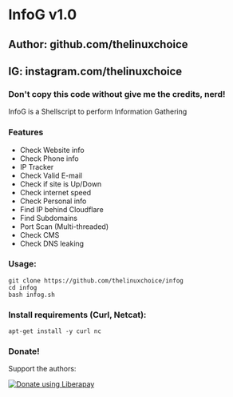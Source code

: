 # InfoG v1.0
## Author: github.com/thelinuxchoice
## IG: instagram.com/thelinuxchoice
### Don't copy this code without give me the credits, nerd! 

InfoG is a Shellscript to perform Information Gathering 

### Features

- Check Website info
- Check Phone info
- IP Tracker
- Check Valid E-mail
- Check if site is Up/Down
- Check internet speed
- Check Personal info
- Find IP behind Cloudflare
- Find Subdomains
- Port Scan (Multi-threaded)
- Check CMS
- Check DNS leaking


### Usage:
```
git clone https://github.com/thelinuxchoice/infog
cd infog
bash infog.sh
```

### Install requirements (Curl, Netcat):

```
apt-get install -y curl nc
```

### Donate!
Support the authors:

<noscript><a href="https://liberapay.com/thelinuxchoice/donate"><img alt="Donate using Liberapay" src="https://liberapay.com/assets/widgets/donate.svg"></a></noscript>
